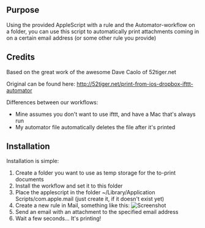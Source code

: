 ## Purpose

Using the provided AppleScript with a rule and the Automator-workflow on
a folder, you can use this script to automatically print attachments coming in on a certain email address (or some other rule you provide)

## Credits

Based on the great work of the awesome Dave Caolo of 52tiger.net

Original can be found here: http://52tiger.net/print-from-ios-dropbox-ifttt-automator

Differences between our workflows:

* Mine assumes you don't want to use ifttt, and have a Mac that's always run
* My automator file automatically deletes the file after it's printed

## Installation

Installation is simple:

1. Create a folder you want to use as temp storage for the to-print documents
2. Install the workflow and set it to this folder
3. Place the applescript in the folder ~/Library/Application
		 Scripts/com.apple.mail (just create it, if it doesn't exist yet)
4. Create a new rule in Mail, something like this:
![Screenshot](https://github.com/martijnengler/tools/blob/master/print-attachment/screenshot.png)
5. Send an email with an attachment to the specified email address
6. Wait a few seconds… It's printing!
